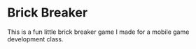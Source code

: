 # Brick Breaker

This is a fun little brick breaker game I made for a mobile game development class.

